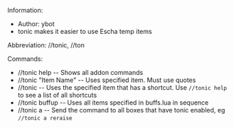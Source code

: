Information:
* Author: ybot
* tonic makes it easier to use Escha temp items

Abbreviation: //tonic, //ton

Commands:
* //tonic help -- Shows all addon commands
* //tonic "Item Name"  -- Uses specified item. Must use quotes
* //tonic <shortcut> -- Uses the specified item that has a shortcut. Use `//tonic help` to see a list of all shortcuts
* //tonic buffup -- Uses all items specified in buffs.lua in sequence
* //tonic a <command> -- Send the command to all boxes that have tonic enabled, eg `//tonic a reraise`
